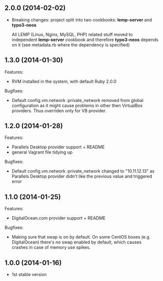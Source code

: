 ## 2.0.0 (2014-02-02)

- Breaking changes: project split into two cookbooks: **lemp-server** and **typo3-neos**

  All LEMP (Linux, Nginx, MySQL, PHP) related stuff moved to independent **lemp-server** cookbook and therefore **typo3-neos** depends on it (see metadata.rb where the dependency is specified)

## 1.3.0 (2014-01-30)

Features:

- RVM installed in the system, with default Ruby 2.0.0

Bugfixes:

- Default config.vm.network :private_network removed from global configuration as it might cause problems in other then VirtualBox providers. Thus overriden only for VB provider.

## 1.2.0 (2014-01-28)

Features:

- Parallels Desktop provider support + README
- general Vagrant file tidying up

Bugfixes:

- Default config.vm.network :private_network changed to "10.11.12.13" as Parallels Desktop provider didn't like the previous value and triggered error

## 1.1.0 (2014-01-25)

Features:

- DigitalOcean.com provider support + README

Bugfixes:

- Making sure that swap is on by default. On some CentOS boxes (e.g. DigitalOcean) there's no swap enabled by default, which causes crashes in case of memory use spikes.

## 1.0.0 (2014-01-16)

- 1st stable version
